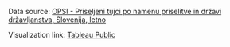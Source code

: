 Data source: [OPSI - Priseljeni tujci po namenu priselitve in državi državljanstva, Slovenija, letno](https://podatki.gov.si/dataset/surs05n3102s)

Visualization link: [Tableau Public](https://public.tableau.com/app/profile/barbara.lipnik/viz/ImmigrationstoSlovenia/Dashboard1)